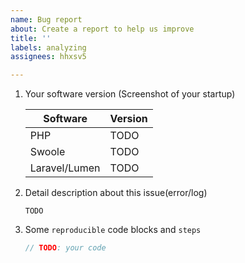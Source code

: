 ```yaml
---
name: Bug report
about: Create a report to help us improve
title: ''
labels: analyzing
assignees: hhxsv5

---
```


1. Your software version (Screenshot of your startup)
    
    | Software | Version |
    | --------- | --------- |
    | PHP | TODO |
    | Swoole | TODO |
    | Laravel/Lumen | TODO |

2. Detail description about this issue(error/log)

    `TODO`

3. Some `reproducible` code blocks and `steps`

    ```PHP
    // TODO: your code
    ```

